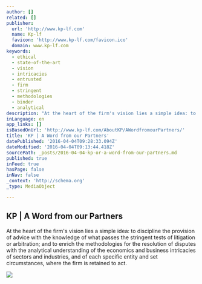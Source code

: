 ```yaml
---
author: []
related: []
publisher:
  url: 'http://www.kp-lf.com'
  name: Kp-lf
  favicon: 'http://www.kp-lf.com/favicon.ico'
  domain: www.kp-lf.com
keywords:
  - ethical
  - state-of-the-art
  - vision
  - intricacies
  - entrusted
  - firm
  - stringent
  - methodologies
  - binder
  - analytical
description: "At the heart of the firm's vision lies a simple idea: to discipline the provision of advice with the knowledge of what passes the stringent tests of litigation or arbitration; and to enrich the methodologies for the resolution of disputes with the analytical understanding of the economics and business intricacies of sectors and industries, and of each specific entity and set circumstances, where the firm is retained to act."
inLanguage: en
app_links: []
isBasedOnUrl: 'http://www.kp-lf.com/AboutKP/AWordfromourPartners/'
title: 'KP | A Word from our Partners'
datePublished: '2016-04-04T09:28:33.094Z'
dateModified: '2016-04-04T09:13:44.418Z'
sourcePath: _posts/2016-04-04-kp-or-a-word-from-our-partners.md
published: true
inFeed: true
hasPage: false
inNav: false
_context: 'http://schema.org'
_type: MediaObject

---
```

<article style=""><h1>KP | A Word from our Partners</h1><p>At the heart of the firm's vision lies a simple idea: to discipline the provision of advice with the knowledge of what passes the stringent tests of litigation or arbitration; and to enrich the methodologies for the resolution of disputes with the analytical understanding of the economics and business intricacies of sectors and industries, and of each specific entity and set circumstances, where the firm is retained to act.</p><img src="http://www.kp-lf.com/images/logo.jpg" /></article>